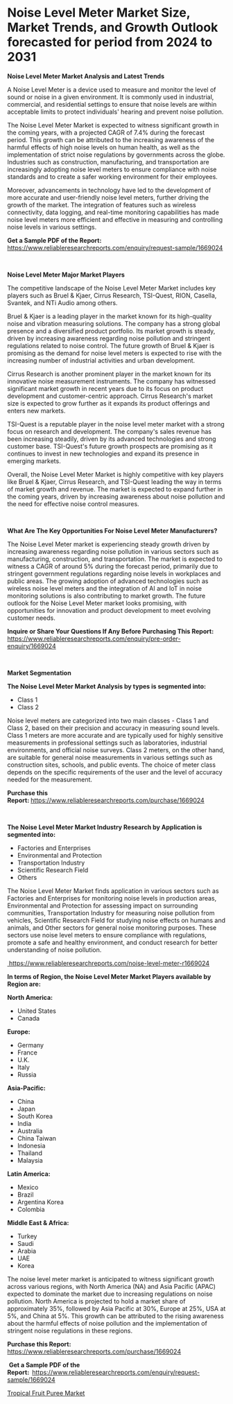 <p><h1>Noise Level Meter Market Size, Market Trends, and Growth Outlook forecasted for period from 2024 to 2031</h1></p><p><strong>Noise Level Meter Market Analysis and Latest Trends</strong></p>
<p><p>A Noise Level Meter is a device used to measure and monitor the level of sound or noise in a given environment. It is commonly used in industrial, commercial, and residential settings to ensure that noise levels are within acceptable limits to protect individuals' hearing and prevent noise pollution.</p><p>The Noise Level Meter Market is expected to witness significant growth in the coming years, with a projected CAGR of 7.4% during the forecast period. This growth can be attributed to the increasing awareness of the harmful effects of high noise levels on human health, as well as the implementation of strict noise regulations by governments across the globe. Industries such as construction, manufacturing, and transportation are increasingly adopting noise level meters to ensure compliance with noise standards and to create a safer working environment for their employees.</p><p>Moreover, advancements in technology have led to the development of more accurate and user-friendly noise level meters, further driving the growth of the market. The integration of features such as wireless connectivity, data logging, and real-time monitoring capabilities has made noise level meters more efficient and effective in measuring and controlling noise levels in various settings.</p></p>
<p><strong>Get a Sample PDF of the Report:&nbsp;</strong> <a href="https://www.reliableresearchreports.com/enquiry/request-sample/1669024">https://www.reliableresearchreports.com/enquiry/request-sample/1669024</a></p>
<p>&nbsp;</p>
<p><strong>Noise Level Meter Major Market Players</strong></p>
<p><p>The competitive landscape of the Noise Level Meter Market includes key players such as Bruel & Kjaer, Cirrus Research, TSI-Quest, RION, Casella, Svantek, and NTi Audio among others. </p><p>Bruel & Kjaer is a leading player in the market known for its high-quality noise and vibration measuring solutions. The company has a strong global presence and a diversified product portfolio. Its market growth is steady, driven by increasing awareness regarding noise pollution and stringent regulations related to noise control. The future growth of Bruel & Kjaer is promising as the demand for noise level meters is expected to rise with the increasing number of industrial activities and urban development.</p><p>Cirrus Research is another prominent player in the market known for its innovative noise measurement instruments. The company has witnessed significant market growth in recent years due to its focus on product development and customer-centric approach. Cirrus Research's market size is expected to grow further as it expands its product offerings and enters new markets.</p><p>TSI-Quest is a reputable player in the noise level meter market with a strong focus on research and development. The company's sales revenue has been increasing steadily, driven by its advanced technologies and strong customer base. TSI-Quest's future growth prospects are promising as it continues to invest in new technologies and expand its presence in emerging markets.</p><p>Overall, the Noise Level Meter Market is highly competitive with key players like Bruel & Kjaer, Cirrus Research, and TSI-Quest leading the way in terms of market growth and revenue. The market is expected to expand further in the coming years, driven by increasing awareness about noise pollution and the need for effective noise control measures.</p></p>
<p>&nbsp;</p>
<p><strong>What Are The Key Opportunities For Noise Level Meter Manufacturers?</strong></p>
<p><p>The Noise Level Meter market is experiencing steady growth driven by increasing awareness regarding noise pollution in various sectors such as manufacturing, construction, and transportation. The market is expected to witness a CAGR of around 5% during the forecast period, primarily due to stringent government regulations regarding noise levels in workplaces and public areas. The growing adoption of advanced technologies such as wireless noise level meters and the integration of AI and IoT in noise monitoring solutions is also contributing to market growth. The future outlook for the Noise Level Meter market looks promising, with opportunities for innovation and product development to meet evolving customer needs.</p></p>
<p><strong>Inquire or Share Your Questions If Any Before Purchasing This Report:</strong> <a href="https://www.reliableresearchreports.com/enquiry/pre-order-enquiry/1669024">https://www.reliableresearchreports.com/enquiry/pre-order-enquiry/1669024</a></p>
<p>&nbsp;</p>
<p><strong>Market Segmentation</strong></p>
<p><strong>The Noise Level Meter Market Analysis by types is segmented into:</strong></p>
<p><ul><li>Class 1</li><li>Class 2</li></ul></p>
<p><p>Noise level meters are categorized into two main classes - Class 1 and Class 2, based on their precision and accuracy in measuring sound levels. Class 1 meters are more accurate and are typically used for highly sensitive measurements in professional settings such as laboratories, industrial environments, and official noise surveys. Class 2 meters, on the other hand, are suitable for general noise measurements in various settings such as construction sites, schools, and public events. The choice of meter class depends on the specific requirements of the user and the level of accuracy needed for the measurement.</p></p>
<p><strong>Purchase this Report:&nbsp;</strong><a href="https://www.reliableresearchreports.com/purchase/1669024">https://www.reliableresearchreports.com/purchase/1669024</a></p>
<p>&nbsp;</p>
<p><strong>The Noise Level Meter Market Industry Research by Application is segmented into:</strong></p>
<p><ul><li>Factories and Enterprises</li><li>Environmental and Protection</li><li>Transportation Industry</li><li>Scientific Research Field</li><li>Others</li></ul></p>
<p><p>The Noise Level Meter Market finds application in various sectors such as Factories and Enterprises for monitoring noise levels in production areas, Environmental and Protection for assessing impact on surrounding communities, Transportation Industry for measuring noise pollution from vehicles, Scientific Research Field for studying noise effects on humans and animals, and Other sectors for general noise monitoring purposes. These sectors use noise level meters to ensure compliance with regulations, promote a safe and healthy environment, and conduct research for better understanding of noise pollution.</p></p>
<p><a href="https://www.reliableresearchreports.com/noise-level-meter-r1669024">&nbsp;https://www.reliableresearchreports.com/noise-level-meter-r1669024</a></p>
<p><strong>In terms of Region, the Noise Level Meter Market Players available by Region are:</strong></p>
<p>
    <p> <strong> North America: </strong>
        <ul>
            <li>United States</li>
            <li>Canada</li>
        </ul>
        </p> 
    <p> <strong> Europe: </strong>
        <ul>
            <li>Germany</li>
            <li>France</li>
            <li>U.K.</li>
            <li>Italy</li>
            <li>Russia</li>
        </ul>
        </p> 
    <p> <strong> Asia-Pacific: </strong>
        <ul>
            <li>China</li>
            <li>Japan</li>
            <li>South Korea</li>
            <li>India</li>
            <li>Australia</li>
            <li>China Taiwan</li>
            <li>Indonesia</li>
            <li>Thailand</li>
            <li>Malaysia</li>
        </ul>
        </p> 
    <p> <strong> Latin America: </strong>
        <ul>
            <li>Mexico</li>
            <li>Brazil</li>
            <li>Argentina Korea</li>
            <li>Colombia</li>
        </ul>
        </p> 
    <p> <strong> Middle East & Africa: </strong>
        <ul>
            <li>Turkey</li>
            <li>Saudi</li>
            <li>Arabia</li>
            <li>UAE</li>
            <li>Korea</li>
        </ul>
    </p>
    </p>
<p><p>The noise level meter market is anticipated to witness significant growth across various regions, with North America (NA) and Asia Pacific (APAC) expected to dominate the market due to increasing regulations on noise pollution. North America is projected to hold a market share of approximately 35%, followed by Asia Pacific at 30%, Europe at 25%, USA at 5%, and China at 5%. This growth can be attributed to the rising awareness about the harmful effects of noise pollution and the implementation of stringent noise regulations in these regions.</p></p>
<p><strong>Purchase this Report: </strong><a href="https://www.reliableresearchreports.com/purchase/1669024">https://www.reliableresearchreports.com/purchase/1669024</a></p>
<p>&nbsp;<strong>Get a Sample PDF of the Report:&nbsp;&nbsp;</strong><a href="https://www.reliableresearchreports.com/enquiry/request-sample/1669024">https://www.reliableresearchreports.com/enquiry/request-sample/1669024</a></p>
<p><strong></strong></p>
<p><p><a href="https://fearless-okapi-6c8.notion.site/Tropical-Fruit-Puree-Market-Focuses-on-Market-Share-Size-and-Projected-Forecast-Till-2031-23043dc6825b4e35bdf11eff0cfd0fd0">Tropical Fruit Puree Market</a></p></p>